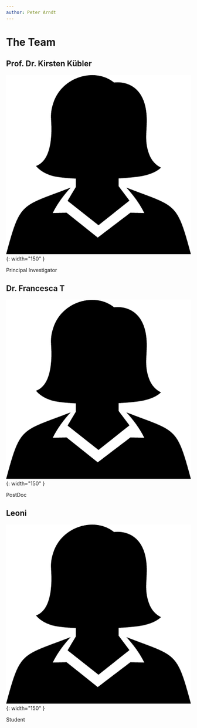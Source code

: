 ```yaml
---
author: Peter Arndt
---
```


# The Team

## Prof. Dr. Kirsten Kübler
![Female](assets/female-employee-icon.png){: width="150" }

Principal Investigator

## Dr. Francesca T
![Female](assets/female-employee-icon.png){: width="150" }

PostDoc

## Leoni
![Female](assets/female-employee-icon.png){: width="150" }

Student


